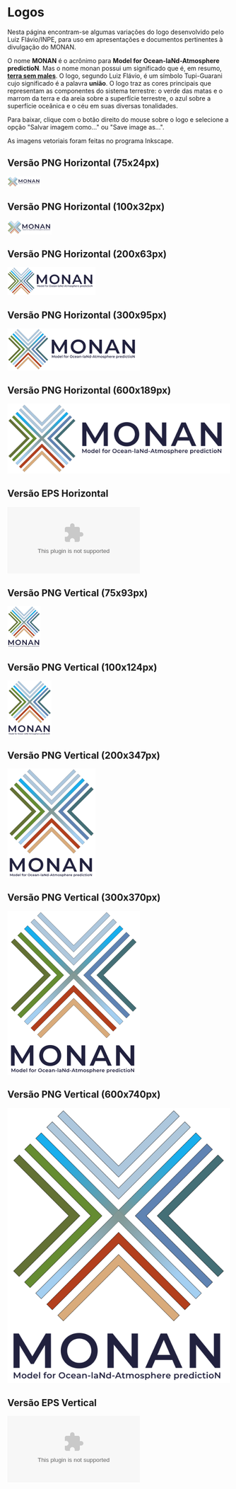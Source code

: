 # Logos

Nesta página encontram-se algumas variações do logo desenvolvido pelo Luiz Flávio/INPE, para uso em apresentações e documentos pertinentes à divulgação do MONAN. 

O nome **MONAN** é o acrônimo para **Model for Ocean-laNd-Atmosphere predictioN**. Mas o nome monan possui um significado que é, em resumo, [**terra sem males**](https://pt.wikipedia.org/wiki/Mon%C3%A3). O logo, segundo Luiz Flávio, é um símbolo Tupi-Guarani cujo significado é a palavra **união**. O logo traz as cores principais que representam as componentes do sistema terrestre: o verde das matas e o marrom da terra e da areia sobre a superfície terrestre, o azul sobre a superfície oceânica e o céu em suas diversas tonalidades.

Para baixar, clique com o botão direito do mouse sobre o logo e selecione a opção "Salvar imagem como..." ou "Save image as...".

As imagens vetoriais foram feitas no programa Inkscape. 

## Versão PNG Horizontal (75x24px)

![Versão PNG Horizontal](assets/logo_monan_hor_75x24.png)

## Versão PNG Horizontal (100x32px)

![Versão PNG Horizontal](assets/logo_monan_hor_100x32.png)

## Versão PNG Horizontal (200x63px)

![Versão PNG Horizontal](assets/logo_monan_hor_200x63.png)

## Versão PNG Horizontal (300x95px)

![Versão PNG Horizontal](assets/logo_monan_hor_300x95.png)

## Versão PNG Horizontal (600x189px)

![Versão PNG Horizontal](assets/logo_monan_hor_600x189.png)

## Versão EPS Horizontal

![Versão EPS Horizontal](assets/logo_monan_hor.eps)

## Versão PNG Vertical (75x93px)

![Versão PNG Vertical](assets/logo_monan_vert_75x93.png)

## Versão PNG Vertical (100x124px)

![Versão PNG Vertical](assets/logo_monan_vert_100x124.png)

## Versão PNG Vertical (200x347px)

![Versão PNG Vertical](assets/logo_monan_vert_200x347.png)

## Versão PNG Vertical (300x370px)

![Versão PNG Vertical](assets/logo_monan_vert_300x370.png)

## Versão PNG Vertical (600x740px)

![Versão PNG Vertical](assets/logo_monan_vert_600x740.png)

## Versão EPS Vertical

![Versão EPS Vertical](assets/logo_monan_vert.eps)
